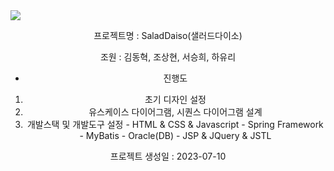 <img src="https://capsule-render.vercel.app/api?type=waving&color=0:EEFF00,100:ADFF2F&height=200&section=header&text=샐러드다이소&fontSize=90" />

<div align='center'>
  
  프로젝트명 : SaladDaiso(샐러드다이소)
  
  조원 : 김동혁, 조상현, 서승희, 하유리
  
  - 진행도
  1. 초기 디자인 설정
  2. 유스케이스 다이어그램, 시퀀스 다이어그램 설계
  3. 개발스택 및 개발도구 설정
    - HTML & CSS & Javascript
    - Spring Framework
    - MyBatis
    - Oracle(DB)
    - JSP & JQuery & JSTL
  
  
  프로젝트 생성일 : 2023-07-10

</div>
